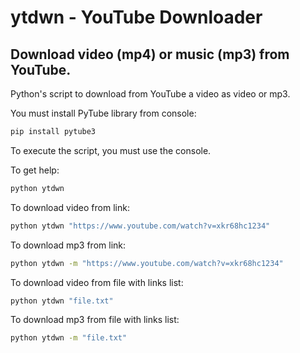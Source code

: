# **ytdwn** - YouTube Downloader
## Download video (mp4) or music (mp3) from YouTube.

Python's script to download from YouTube a video as video or mp3.

You must install PyTube library from console:

```bash
pip install pytube3
```

To execute the script, you must use the console.

To get help:

```bash
python ytdwn 
```

To download video from link:

```bash
python ytdwn "https://www.youtube.com/watch?v=xkr68hc1234"
```

To download mp3 from link:

```bash
python ytdwn -m "https://www.youtube.com/watch?v=xkr68hc1234"
```

To download video from file with links list:

```bash
python ytdwn "file.txt"
```

To download mp3 from file with links list:

```bash
python ytdwn -m "file.txt"
```
